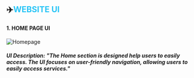 
## :airplane:<span style="color:#29c4f6">WEBSITE UI 

 #### 1. HOME PAGE UI
 ![Homepage](./images/Homepage.jpg)
##### UI Description:<i> "The Home section is designed help users to easily access. The UI focuses on user-friendly navigation, allowing users to easily access services."</i>


